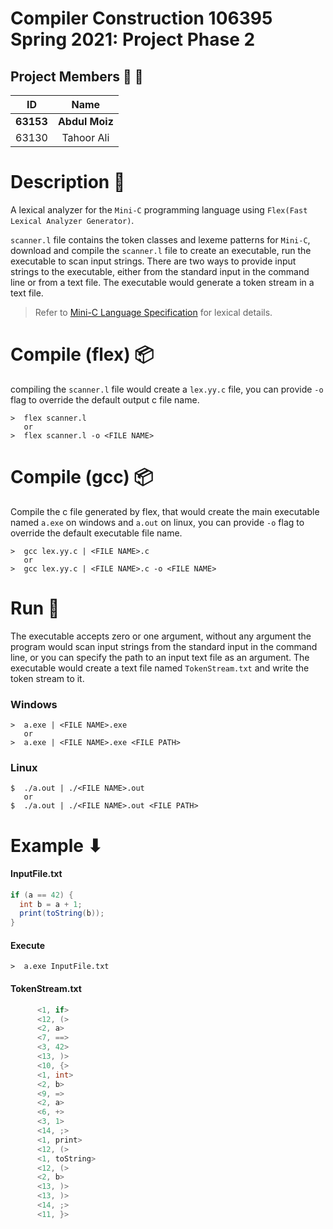 # Compiler Construction 106395 Spring 2021: Project Phase 2

## Project Members 👨 👩

|    ID     |      Name      |
| :-------: | :------------: |
| **63153** | **Abdul Moiz** |
|   63130   |   Tahoor Ali   |

# Description 🔰

A lexical analyzer for the `Mini-C` programming language using `Flex(Fast Lexical Analyzer Generator)`.

`scanner.l` file contains the token classes and lexeme patterns for `Mini-C`, download and compile the `scanner.l` file to create an executable, run the executable to scan input strings. There are two ways to provide input strings to the executable, either from the standard input in the command line or from a text file. The executable would generate a token stream in a text file.

> Refer to [Mini-C Language Specification](https://github.com/AbdulMoizAli/CC-106395/blob/main/Phase%201/README.md) for lexical details.

# Compile (flex) 📦

compiling the `scanner.l` file would create a `lex.yy.c` file, you can provide `-o` flag to override the default output c file name.

```
>  flex scanner.l
   or
>  flex scanner.l -o <FILE NAME>
```

# Compile (gcc) 📦

Compile the c file generated by flex, that would create the main executable named `a.exe` on windows and `a.out` on linux, you can provide `-o` flag to override the default executable file name.

```
>  gcc lex.yy.c | <FILE NAME>.c
   or
>  gcc lex.yy.c | <FILE NAME>.c -o <FILE NAME>
```

# Run 🔁

The executable accepts zero or one argument, without any argument the program would scan input strings from the standard input in the command line, or you can specify the path to an input text file as an argument. The executable would create a text file named `TokenStream.txt` and write the token stream to it.

### Windows

```
>  a.exe | <FILE NAME>.exe
   or
>  a.exe | <FILE NAME>.exe <FILE PATH>
```

### Linux

```
$  ./a.out | ./<FILE NAME>.out
   or
$  ./a.out | ./<FILE NAME>.out <FILE PATH>
```

# Example ⬇

#### InputFile.txt

```cs
if (a == 42) {
  int b = a + 1;
  print(toString(b));
}
```

#### Execute

```
>  a.exe InputFile.txt
```

#### TokenStream.txt

```c
      <1, if>
      <12, (>
      <2, a>
      <7, ==>
      <3, 42>
      <13, )>
      <10, {>
      <1, int>
      <2, b>
      <9, =>
      <2, a>
      <6, +>
      <3, 1>
      <14, ;>
      <1, print>
      <12, (>
      <1, toString>
      <12, (>
      <2, b>
      <13, )>
      <13, )>
      <14, ;>
      <11, }>
```
